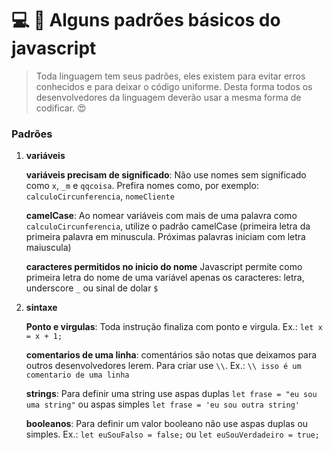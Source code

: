 # :computer: :turtle: Alguns padrões básicos do javascript

> Toda linguagem tem seus padrões, eles existem para evitar erros conhecidos e para deixar o código uniforme. Desta forma todos os desenvolvedores da linguagem deverão usar a mesma forma de codificar. :heart_eyes:

### Padrões

1. **variáveis** 
   
   **variáveis precisam de significado**: Não use nomes sem significado como `x`, `_m` e `qqcoisa`. Prefira nomes como, por exemplo: `calculoCircunferencia`, `nomeCliente`

   **camelCase**: Ao nomear variáveis com mais de uma palavra como `calculoCircunferencia`, utilize o padrão camelCase (primeira letra da primeira palavra em minuscula. Próximas palavras iniciam com letra maiuscula) 

   **caracteres permitidos no inicio do nome** Javascript permite como primeira letra do nome de uma variável apenas os caracteres: letra, underscore `_` ou sinal de dolar `$`

2. **sintaxe**
   
   **Ponto e virgulas**: Toda instrução finaliza com ponto e virgula. Ex.: `let x = x + 1;`

   **comentarios de uma linha**: comentários são notas que deixamos para outros desenvolvedores lerem. Para criar use `\\`. Ex.: `\\ isso é um comentario de uma linha`

   **strings**: Para definir uma string use aspas duplas `let frase = "eu sou uma string"` ou aspas simples `let frase = 'eu sou outra string'`

   **booleanos**: Para definir um valor booleano não use aspas duplas ou simples. Ex.: `let euSouFalso = false;` ou `let euSouVerdadeiro = true;`



